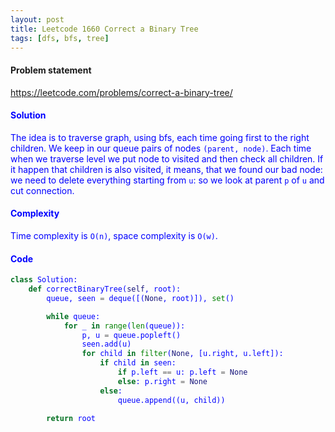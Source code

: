 ```yaml
---
layout: post
title: Leetcode 1660 Correct a Binary Tree
tags: [dfs, bfs, tree]
---
```


#### Problem statement

<a href="https://leetcode.com/problems/correct-a-binary-tree/"> <font color = blue>https://leetcode.com/problems/correct-a-binary-tree/

#### Solution
The idea is to traverse graph, using bfs, each time going first to the right children. We keep in our queue pairs of nodes `(parent, node)`. Each time when we traverse level we put node to visited and then check all children. If it happen that children is also visited, it means, that we found our bad node: we need to delete everything starting from `u`: so we look at parent `p` of `u` and cut connection.

#### Complexity
Time complexity is `O(n)`, space complexity is `O(w)`.

#### Code
```python
class Solution:
    def correctBinaryTree(self, root):
        queue, seen = deque([(None, root)]), set()

        while queue:
            for _ in range(len(queue)):
                p, u = queue.popleft()
                seen.add(u)
                for child in filter(None, [u.right, u.left]):
                    if child in seen:
                        if p.left == u: p.left = None
                        else: p.right = None
                    else:
                        queue.append((u, child))
                        
        return root
```

